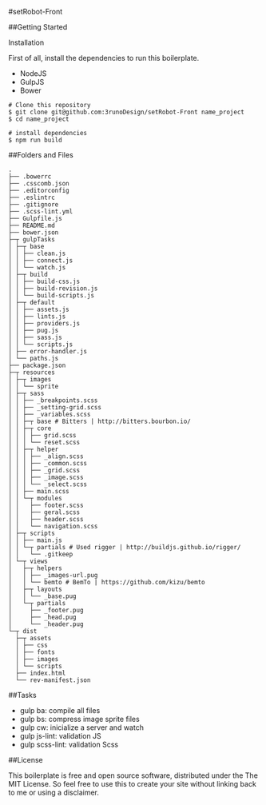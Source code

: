 #setRobot-Front

##Getting Started

Installation

First of all, install the dependencies to run this boilerplate.

- NodeJS
- GulpJS
- Bower

```shell
# Clone this repository
$ git clone git@github.com:3runoDesign/setRobot-Front name_project
$ cd name_project

# install dependencies
$ npm run build
```

##Folders and Files

```shell
.
├── .bowerrc
├── .csscomb.json
├── .editorconfig
├── .eslintrc
├── .gitignore
├── .scss-lint.yml
├── Gulpfile.js
├── README.md
├── bower.json
├─┬ gulpTasks
│ ├─┬ base
│ │ ├── clean.js
│ │ ├── connect.js
│ │ └── watch.js
│ ├─┬ build
│ │ ├── build-css.js
│ │ ├── build-revision.js
│ │ └── build-scripts.js
│ ├─┬ default
│ │ ├── assets.js
│ │ ├── lints.js
│ │ ├── providers.js
│ │ ├── pug.js
│ │ ├── sass.js
│ │ └── scripts.js
│ ├── error-handler.js
│ └── paths.js
├── package.json
├─┬ resources
│ ├─┬ images
│ │ └── sprite
│ ├─┬ sass
│ │ ├── _breakpoints.scss
│ │ ├── _setting-grid.scss
│ │ ├── _variables.scss
│ │ ├─┬ base # Bitters | http://bitters.bourbon.io/
│ │ ├─┬ core
│ │ │ ├── grid.scss
│ │ │ └── reset.scss
│ │ ├─┬ helper
│ │ │ ├── _align.scss
│ │ │ ├── _common.scss
│ │ │ ├── _grid.scss
│ │ │ ├── _image.scss
│ │ │ └── _select.scss
│ │ ├── main.scss
│ │ └─┬ modules
│ │   ├── footer.scss
│ │   ├── geral.scss
│ │   ├── header.scss
│ │   └── navigation.scss
│ ├─┬ scripts
│ │ ├── main.js
│ │ └─┬ partials # Used rigger | http://buildjs.github.io/rigger/
│ │   └── .gitkeep
│ └─┬ views
│   ├─┬ helpers
│   │ ├── _images-url.pug
│   │ └── bemto # BemTo | https://github.com/kizu/bemto
│   ├─┬ layouts
│   │ └── _base.pug
│   └─┬ partials
│     ├── _footer.pug
│     ├── _head.pug
│     └── _header.pug
└─┬ dist
  ├─┬ assets
  │ ├── css
  │ ├── fonts
  │ ├── images
  │ └── scripts
  ├── index.html
  └── rev-manifest.json
```

##Tasks
- gulp ba: compile all files
- gulp bs: compress image sprite files
- gulp cw: inicialize a server and watch
- gulp js-lint: validation JS
- gulp scss-lint: validation Scss

##License

This boilerplate is free and open source software, distributed under the The MIT License. So feel free to use this to create your site without linking back to me or using a disclaimer.
